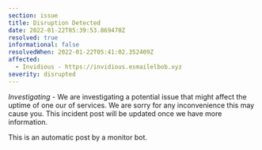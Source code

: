 ```yaml
---
section: issue
title: Disruption Detected
date: 2022-01-22T05:39:53.869470Z
resolved: true
informational: false
resolvedWhen: 2022-01-22T05:41:02.352409Z
affected:
  - Invidious - https://invidious.esmailelbob.xyz
severity: disrupted
---
```

*Investigating* - We are investigating a potential issue that might affect the uptime of one our of services. We are sorry for any inconvenience this may cause you. This incident post will be updated once we have more information.

This is an automatic post by a monitor bot.
        